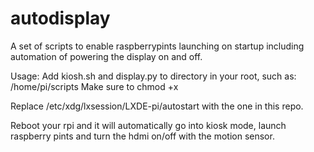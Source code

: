 # autodisplay
A set of scripts to enable raspberrypints launching on startup including automation of powering the display on and off.

Usage:
Add kiosh.sh and display.py to directory in your root, such as:   /home/pi/scripts
Make sure to chmod +x

Replace /etc/xdg/lxsession/LXDE-pi/autostart with the one in this repo.

Reboot your rpi and it will automatically go into kiosk mode, launch raspberry pints and turn the hdmi on/off with the motion sensor.
